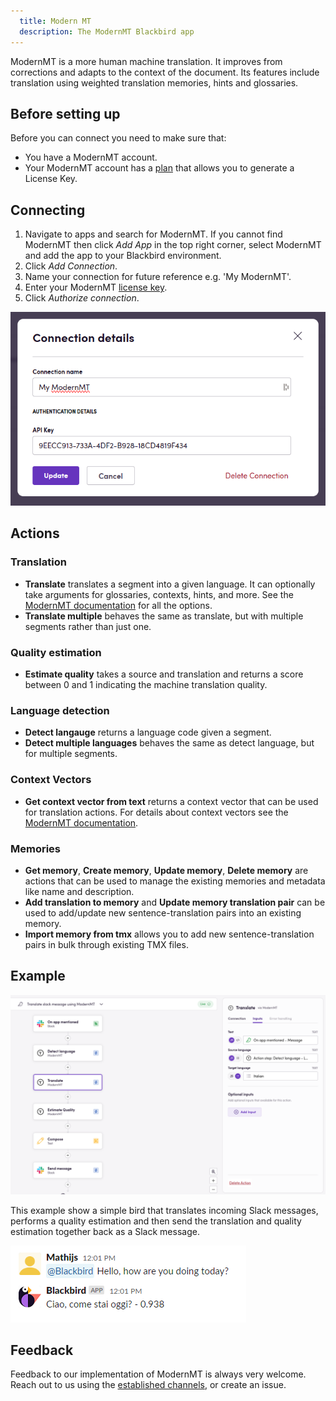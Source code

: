 ```yaml
---
  title: Modern MT
  description: The ModernMT Blackbird app
---
```


ModernMT is a more human machine translation. It improves from corrections and adapts to the context of the document. Its features include translation using weighted translation memories, hints and glossaries.

## Before setting up

Before you can connect you need to make sure that:

- You have a ModernMT account.
- Your ModernMT account has a [plan](https://modernmt.com/dashboard) that allows you to generate a License Key.

## Connecting

1. Navigate to apps and search for ModernMT. If you cannot find ModernMT then click _Add App_ in the top right corner, select ModernMT and add the app to your Blackbird environment.
2. Click _Add Connection_.
3. Name your connection for future reference e.g. 'My ModernMT'.
4. Enter your ModernMT [license key](https://modernmt.com/dashboard).
5. Click _Authorize connection_.

![connecting](https://raw.githubusercontent.com/bb-io/ModernMT/main/image/README/1693302180954.png)

## Actions

### Translation

- **Translate** translates a segment into a given language. It can optionally take arguments for glossaries, contexts, hints, and more. See the [ModernMT documentation](https://www.modernmt.com/api/#translate-text) for all the options.
- **Translate multiple** behaves the same as translate, but with multiple segments rather than just one.

### Quality estimation

- **Estimate quality** takes a source and translation and returns a score between 0 and 1 indicating the machine translation quality.

### Language detection

- **Detect langauge** returns a language code given a segment.
- **Detect multiple languages** behaves the same as detect language, but for multiple segments.

### Context Vectors

- **Get context vector from text** returns a context vector that can be used for translation actions. For details about context vectors see the [ModernMT documentation](https://www.modernmt.com/api/#context-vector).

### Memories

- **Get memory**, **Create memory**, **Update memory**, **Delete memory** are actions that can be used to manage the existing memories and metadata like name and description.
- **Add translation to memory** and **Update memory translation pair** can be used to add/update new sentence-translation pairs into an existing memory.
- **Import memory from tmx** allows you to add new sentence-translation pairs in bulk through existing TMX files.

## Example

![example](https://raw.githubusercontent.com/bb-io/ModernMT/main/image/README/1693303412326.png)

This example show a simple bird that translates incoming Slack messages, performs a quality estimation and then send the translation and quality estimation together back as a Slack message.

![1693303512885](https://raw.githubusercontent.com/bb-io/ModernMT/main/image/README/1693303512885.png)

## Feedback

Feedback to our implementation of ModernMT is always very welcome. Reach out to us using the [established channels](https://www.blackbird.io/), or create an issue.

